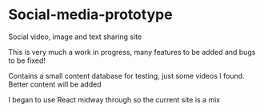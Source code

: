 # Social-media-prototype
Social video, image and text sharing site

This is very much a work in progress, many features to be added and bugs to be fixed!

Contains a small content database for testing, just some videos I found. Better content will be added 

I began to use React midway through so the current site is a mix 

